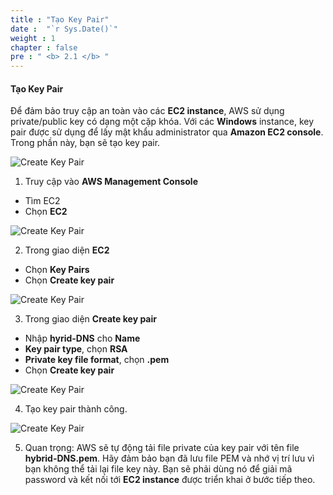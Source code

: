 ```yaml
---
title : "Tạo Key Pair"
date :  "`r Sys.Date()`" 
weight : 1
chapter : false
pre : " <b> 2.1 </b> "
---
```


#### Tạo Key Pair

Để đảm bảo truy cập an toàn vào các **EC2 instance**, AWS sử dụng private/public key có dạng một cặp khóa. Với các **Windows** instance, key pair được sử dụng để lấy mật khẩu administrator qua **Amazon EC2 console**. Trong phần này, bạn sẽ tạo key pair.

![Create Key Pair](/images/2-Pre/0003.png?featherlight=false&width=45pc)


1. Truy cập vào **AWS Management Console**

- Tìm EC2
- Chọn **EC2**

![Create Key Pair](/images/2.1-CreateKeypair/0001.png?featherlight=false&width=90pc)

2. Trong giao diện **EC2**

- Chọn **Key Pairs**
- Chọn **Create key pair**

![Create Key Pair](/images/2.1-CreateKeypair/0002.png?featherlight=false&width=90pc)

3. Trong giao diện **Create key pair**

- Nhập **hyrid-DNS** cho **Name**
- **Key pair type**, chọn **RSA**
- **Private key file format**, chọn **.pem**
- Chọn **Create key pair**

![Create Key Pair](/images/2.1-CreateKeypair/0003.png?featherlight=false&width=90pc)

4. Tạo key pair thành công.

![Create Key Pair](/images/2.1-CreateKeypair/0004.png?featherlight=false&width=90pc)

5. Quan trọng: AWS sẽ tự động tải file private của key pair với tên file **hybrid-DNS.pem**. Hãy đảm bảo bạn đã lưu file PEM và nhớ vị trí lưu vì bạn không thể tải lại file key này. Bạn sẽ phải dùng nó để giải mã password và kết nối tới **EC2 instance** được triển khai ở bước tiếp theo.
